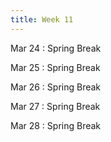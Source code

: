 ```yaml
---
title: Week 11
---
```

Mar 24
: Spring Break

Mar 25
: Spring Break

Mar 26
: Spring Break

Mar 27
: Spring Break

Mar 28
: Spring Break